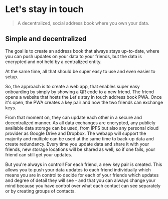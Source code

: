 # Let's stay in touch
> A decentralized, social address book where you own your data.

## Simple and decentralized
The goal is to create an address book that always stays up-to-date, where you can push updates on your data to your friends, but the data is encrypted and not held by a centralized entity. 

At the same time, all that should be super easy to use and even easier to setup.

So, the approach is to create a web app, that enables super easy onboarding by simply by showing a QR code to a new friend. The friend opens a website that hosts the Let's stay in touch address book PWA. Once it's open, the PWA creates a key pair and now the two friends can exchange keys. 

From that moment on, they can update each other in a secure and decentralized manner. As all data exchanges are encrypted, any publicly available data storage can be used, from IPFS but also any personal cloud provider as Google Drive and Dropbox. The webapp will support the majority and multiple can be used at the same time to back-up data and create redundancy. Every time you update data and share it with your friends, new storage locations will be shared as well, so if one fails, your friend can still get your updates.

But you're always in control! For each friend, a new key pair is created. This allows you to push your data updates to each friend individually which means you are in control to decide for each of your friends which updates and degree of detail they will see - and that you can always change your mind because you have control over what each contact can see separately or by creating groups of contacts.

